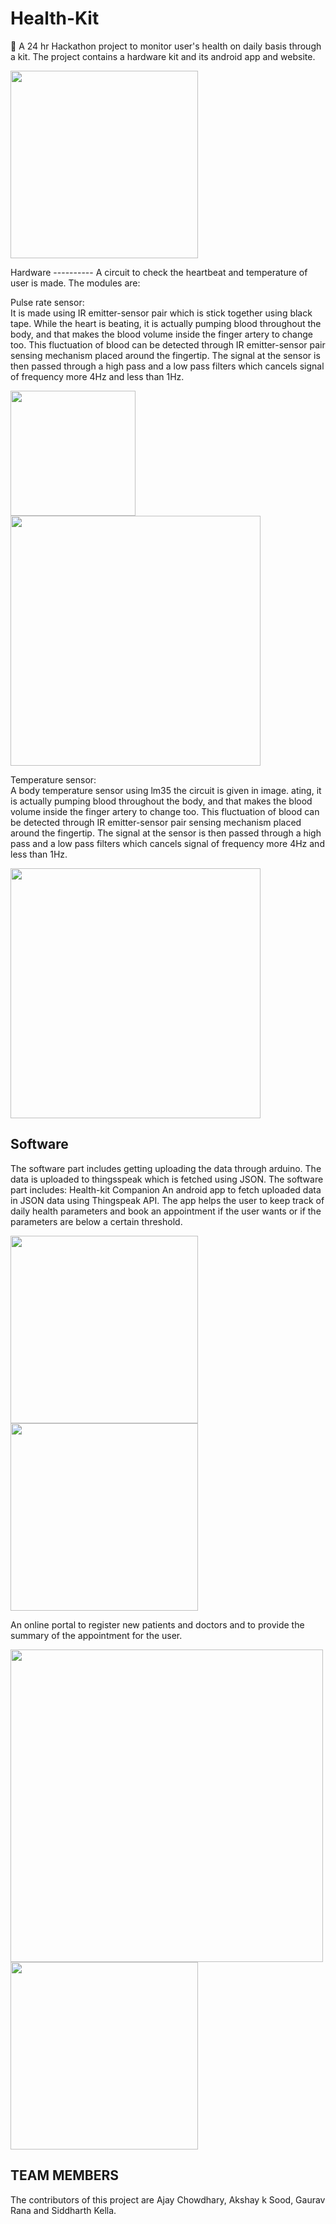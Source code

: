 # Health-Kit
💊  A 24 hr Hackathon project to monitor user's health on daily basis through a kit. The project contains a hardware kit and its android app and website.
    <p>
    <img src="https://cloud.githubusercontent.com/assets/19619541/22738013/a29692fa-ee2b-11e6-960e-5200112522b5.jpg" width="300" hieght="400"/>
   </p>
Hardware
----------
  A circuit to check the heartbeat and temperature of user is made. The modules are:
      
  
 Pulse rate sensor:<br />
      It is made using IR emitter-sensor pair which is stick together using black tape. While the heart is beating, it is actually pumping blood throughout the body, and that makes the blood volume inside the finger artery to change too. This fluctuation of blood can be detected through IR emitter-sensor pair  sensing mechanism placed around the fingertip. The signal at the sensor is then passed through a high pass and a low pass filters which cancels signal of frequency more 4Hz and less than 1Hz.
    <p>
    <img src="https://cloud.githubusercontent.com/assets/19619541/22738024/acf057fe-ee2b-11e6-971d-5b05b229ac2b.jpg" width="200" hieght="200"/>
    <img src="http://robotshop.com/letsmakerobots/files/field_primary_image/Pulse_sensor_circuit.jpg?" width="400" hieght="600"/>
    </p>
    
      
 Temperature sensor:<br />
        A body temperature sensor using lm35 the circuit is given in image.
        ating, it is actually pumping blood throughout the body, and that makes the blood volume inside the finger artery to change too. This fluctuation of blood can be detected through IR emitter-sensor pair  sensing mechanism placed around the fingertip. The signal at the sensor is then passed through a high pass and a low pass filters which cancels signal of frequency more 4Hz and less than 1Hz.
    <p>
    <img src="https://cloud.githubusercontent.com/assets/19619541/22738025/ad58cd34-ee2b-11e6-8a62-0ae21fa95d94.png" width="400" hieght="500"/>
    </p>
        
          
          
Software
-------------
The software part includes getting uploading the data through arduino. The data is uploaded to thingsspeak which is fetched using JSON. The software part includes:
Health-kit Companion
    An android app to fetch uploaded data in JSON data using Thingspeak API. The app helps the user to keep track of daily health parameters and book an appointment if the user wants or if the parameters are below a certain threshold.  
     <p>
    <img src="https://cloud.githubusercontent.com/assets/19619541/22738943/9d58dd8a-ee2f-11e6-8430-216082c28d30.png" width="300" hieght="400"/>
    <img src="https://cloud.githubusercontent.com/assets/19619541/22738941/9bb1a3cc-ee2f-11e6-9c12-b06388641f3f.png" width="300" hieght="400"/>
   </p>
    An online portal to register new patients and doctors and to provide the summary of the appointment for the user.
      <p>
    <img src="https://cloud.githubusercontent.com/assets/19619541/22740843/33dd9d84-ee37-11e6-9615-9cc6d1c6e5bc.png" width="500" hieght="600"/>
    <img src="https://cloud.githubusercontent.com/assets/19619541/22740844/33de4158-ee37-11e6-92b3-6117b4f6c5bd.png" width="300" hieght="400"/>
   </p>
   
   TEAM MEMBERS
   --------------
   The contributors of this project are Ajay Chowdhary, Akshay k Sood, Gaurav Rana and Siddharth Kella.    
   
   
   
   
   
    
